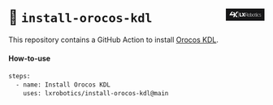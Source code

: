 <a href="https://lxrobotics.com/"><img align="right" src="https://raw.githubusercontent.com/lxrobotics/.github/main/logo/lxrobotics.png" width="15%"></a>
:floppy_disk: `install-orocos-kdl`
==================================

This repository contains a GitHub Action to install [Orocos KDL](https://www.orocos.org/kdl.html).

#### How-to-use
```bash
steps:   
  - name: Install Orocos KDL
    uses: lxrobotics/install-orocos-kdl@main
```

